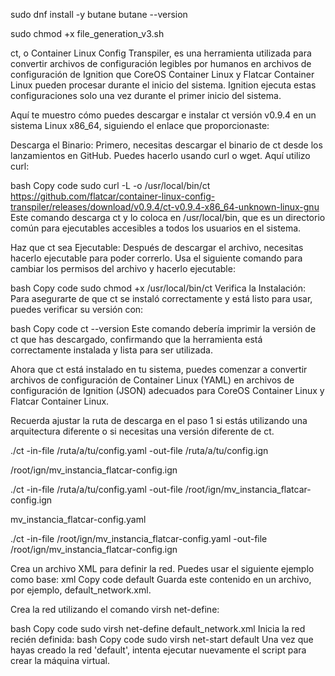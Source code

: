 
sudo dnf install -y butane
butane --version

sudo chmod +x file_generation_v3.sh

ct, o Container Linux Config Transpiler, es una herramienta utilizada para convertir archivos de configuración legibles por humanos en archivos de configuración de Ignition que CoreOS Container Linux y Flatcar Container Linux pueden procesar durante el inicio del sistema. Ignition ejecuta estas configuraciones solo una vez durante el primer inicio del sistema.

Aquí te muestro cómo puedes descargar e instalar ct versión v0.9.4 en un sistema Linux x86_64, siguiendo el enlace que proporcionaste:

Descarga el Binario:
Primero, necesitas descargar el binario de ct desde los lanzamientos en GitHub. Puedes hacerlo usando curl o wget. Aquí utilizo curl:

bash
Copy code
sudo curl -L -o /usr/local/bin/ct https://github.com/flatcar/container-linux-config-transpiler/releases/download/v0.9.4/ct-v0.9.4-x86_64-unknown-linux-gnu
Este comando descarga ct y lo coloca en /usr/local/bin, que es un directorio común para ejecutables accesibles a todos los usuarios en el sistema.

Haz que ct sea Ejecutable:
Después de descargar el archivo, necesitas hacerlo ejecutable para poder correrlo. Usa el siguiente comando para cambiar los permisos del archivo y hacerlo ejecutable:

bash
Copy code
sudo chmod +x /usr/local/bin/ct
Verifica la Instalación:
Para asegurarte de que ct se instaló correctamente y está listo para usar, puedes verificar su versión con:

bash
Copy code
ct --version
Este comando debería imprimir la versión de ct que has descargado, confirmando que la herramienta está correctamente instalada y lista para ser utilizada.

Ahora que ct está instalado en tu sistema, puedes comenzar a convertir archivos de configuración de Container Linux (YAML) en archivos de configuración de Ignition (JSON) adecuados para CoreOS Container Linux y Flatcar Container Linux.

Recuerda ajustar la ruta de descarga en el paso 1 si estás utilizando una arquitectura diferente o si necesitas una versión diferente de ct.

./ct -in-file /ruta/a/tu/config.yaml -out-file /ruta/a/tu/config.ign



/root/ign/mv_instancia_flatcar-config.ign

./ct -in-file /ruta/a/tu/config.yaml -out-file /root/ign/mv_instancia_flatcar-config.ign

mv_instancia_flatcar-config.yaml


./ct -in-file /root/ign/mv_instancia_flatcar-config.yaml -out-file /root/ign/mv_instancia_flatcar-config.ign


Crea un archivo XML para definir la red. Puedes usar el siguiente ejemplo como base:
xml
Copy code
<network>
  <name>default</name>
  <forward mode="nat"/>
  <bridge name="virbr0" />
</network>
Guarda este contenido en un archivo, por ejemplo, default_network.xml.

Crea la red utilizando el comando virsh net-define:

bash
Copy code
sudo virsh net-define default_network.xml
Inicia la red recién definida:
bash
Copy code
sudo virsh net-start default
Una vez que hayas creado la red 'default', intenta ejecutar nuevamente el script para crear la máquina virtual.